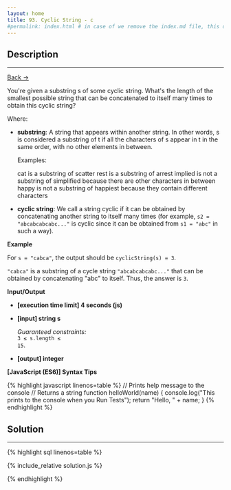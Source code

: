 ```yaml
---
layout: home
title: 93. Cyclic String - c
#permalink: index.html # in case of we remove the index.md file, this doc will be the index page
---
```


<div class="row">
<div class="columnStmt" markdown="1">

## Description

---

[Back -> ](../README.md)

You're given a substring s of some cyclic string. What's the length of the smallest possible string that can be concatenated to itself many times to obtain this cyclic string?

Where:

- **substring**: A string that appears within another string. In other words, s is considered a substring of t if all the characters of s appear in t in the same order, with no other elements in between.

  Examples:

  cat is a substring of scatter
  rest is a substring of arrest
  implied is not a substring of simplified because there are other characters in between
  happy is not a substring of happiest because they contain different characters

- **cyclic string**: We call a string cyclic if it can be obtained by concatenating another string to itself many times (for example, <code>s2 = "abcabcabcabc..."</code> is cyclic since it can be obtained from <code>s1 = "abc"</code> in such a way).

**Example**

For <code>s = "cabca"</code>, the output should be
<code>cyclicString(s) = 3</code>.

<code>"cabca"</code> is a substring of a cycle string <code>"abcabcabcabc..."</code> that can be obtained by concatenating "abc" to itself. Thus, the answer is <code>3</code>.

**Input/Output**

- **[execution time limit] 4 seconds (js)**

- **[input] string s**

  _Guaranteed constraints:_<br>
  <code>3 ≤ s.length ≤ 15</code>.

* **[output] integer**

**[JavaScript (ES6)] Syntax Tips**

{% highlight javascript linenos=table %}
// Prints help message to the console
// Returns a string
function helloWorld(name) {
console.log("This prints to the console when you Run Tests");
return "Hello, " + name;
}
{% endhighlight %}

</div>
<div class="columnSol" markdown="1">

## Solution

---

{% highlight sql linenos=table %}

{% include_relative solution.js %}

{% endhighlight %}

</div>
</div>
